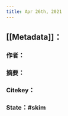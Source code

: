 ```yaml
---
title: Apr 26th, 2021
---
```


## [[Metadata]]：
### 作者：
### 摘要：
### Citekey：
### State：#skim #
##
##
##
